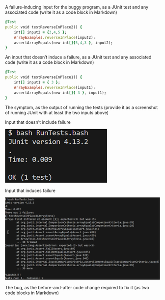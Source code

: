 A failure-inducing input for the buggy program, as a JUnit test and any associated code (write it as a code block in Markdown)

```ruby
@Test 
public void testReverseInPlace2() {
	int[] input2 = {3,4,5 };
	ArrayExamples.reverseInPlace(input2);
	assertArrayEquals(new int[]{5,4,3 }, input2);
}


```


An input that doesn’t induce a failure, as a JUnit test and any associated code (write it as a code block in Markdown)

```ruby
@Test 
public void testReverseInPlace1() {
    int[] input1 = { 3 };
    ArrayExamples.reverseInPlace(input1);
    assertArrayEquals(new int[]{ 3 }, input1);
}
```

The symptom, as the output of running the tests (provide it as a screenshot of running JUnit with at least the two inputs above)

Input that doesn't include failure



![image](symptom1.png)



Input that induces failure



![image](Symptom2.png)



The bug, as the before-and-after code change required to fix it (as two code blocks in Markdown)
